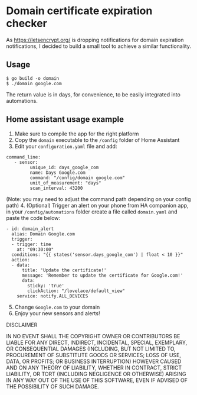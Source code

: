 # Domain certificate expiration checker

As https://letsencrypt.org/ is dropping notifications for domain expiration notifications, I decided to build a small tool to achieve a similar functionality.

## Usage

    $ go build -o domain
    $ ./domain google.com

The return value is in days, for convenience, to be easily integrated into automations.

## Home assistant usage example

1. Make sure to compile the app for the right platform
2. Copy the ``domain`` executable to the ``/config`` folder of Home Assistant
3. Edit your ``configuration.yaml`` file and add:
```
command_line:
   - sensor:
         unique_id: days_google_com
         name: Days Google.com
         command: "/config/domain google.com"
         unit_of_measurement: "days"
         scan_interval: 43200
```
(Note: you may need to adjust the command path depending on your config path)
4. (Optional) Trigger an alert on your phone from HA companion app, in your ``/config/automations`` folder create a file called ``domain.yaml`` and paste the code below:
```
- id: domain_alert
  alias: Domain Google.com
  trigger:
  - trigger: time
    at: "09:30:00"
  conditions: "{{ states('sensor.days_google_com') | float < 10 }}"
  action:
  - data:
      title: 'Update the certificate!'
      message: 'Remember to update the certificate for Google.com!'
      data:
        sticky: 'true'
        clickAction: "/lovelace/default_view"
    service: notify.ALL_DEVICES
```
5. Change ``Google.com`` to your domain
6. Enjoy your new sensors and alerts!


DISCLAIMER

IN NO EVENT SHALL THE COPYRIGHT OWNER OR CONTRIBUTORS BE LIABLE FOR ANY DIRECT, INDIRECT, INCIDENTAL, SPECIAL, EXEMPLARY, OR CONSEQUENTIAL DAMAGES (INCLUDING, BUT NOT LIMITED TO, PROCUREMENT OF SUBSTITUTE GOODS OR SERVICES; LOSS OF USE, DATA, OR PROFITS; OR BUSINESS INTERRUPTION) HOWEVER CAUSED AND ON ANY THEORY OF LIABILITY, WHETHER IN CONTRACT, STRICT LIABILITY, OR TORT (INCLUDING NEGLIGENCE OR OTHERWISE) ARISING IN ANY WAY OUT OF THE USE OF THIS SOFTWARE, EVEN IF ADVISED OF THE POSSIBILITY OF SUCH DAMAGE.